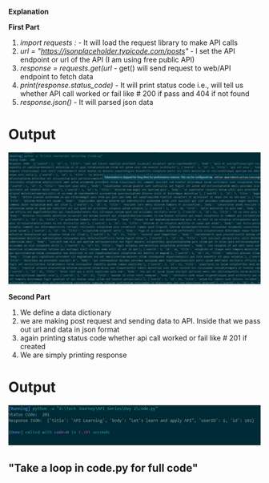 **Explanation**<br>

**First Part**<br>
1. *import requests :* - It will load the request library to make API calls 
2. *url = "https://jsonplaceholder.typicode.com/posts"* - I set the API endpoint or url of the API (I am using free public API)
3. *response = requests.get(url* - get() will send request to web/API endpoint to fetch data
4. *print(response.status_code)* - It will print status code i.e., will tell us whether API call worked or fail like # 200 if pass and 404 if not found
5. *response.json()* - It will parsed json data 
# Output
![output](image.png)

**Second Part**<br>
1. We define a data dictionary 
2. we are making post request and sending data to API. Inside that we pass out url and data in json format
3. again printing status code whether api call worked or fail like # 201 if created
4. We are simply printing response 

# Output
![alt text](image-1.png)

## "Take a loop in code.py for full code"